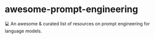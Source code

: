 # awesome-prompt-engineering
💻 An awesome &amp; curated list of resources on prompt engineering for language models.
